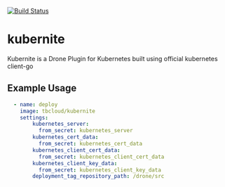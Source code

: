 [![Build Status](https://cloud.drone.io/api/badges/andile-innovation/kubernite/status.svg)](https://cloud.drone.io/andile-innovation/kubernite)
# kubernite
Kubernite is a Drone Plugin for Kubernetes built using official kubernetes client-go

## Example Usage

```yaml
  - name: deploy
    image: tbcloud/kubernite
    settings:
        kubernetes_server:
          from_secret: kubernetes_server
        kubernetes_cert_data:
          from_secret: kubernetes_cert_data
        kubernetes_client_cert_data:
          from_secret: kubernetes_client_cert_data
        kubernetes_client_key_data:
          from_secret: kubernetes_client_key_data
        deployment_tag_repository_path: /drone/src
```